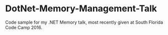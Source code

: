# DotNet-Memory-Management-Talk
Code sample for my .NET Memory talk, most recently given at South Florida Code Camp 2016.
